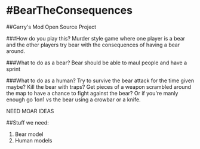 #BearTheConsequences
===================

##Garry's Mod Open Source Project

###How do you play this?
Murder style game where one player is a bear and the other players try bear with the consequences of having a bear around.

###What to do as a bear?
Bear should be able to maul people and have a sprint

###What to do as a human?
Try to survive the bear attack for the time given maybe? Kill the bear with traps? Get pieces of a weapon scrambled around the map to have a chance to fight against the bear? Or if you're manly enough go 1on1 vs the bear using a crowbar or a knife.

NEED MOAR IDEAS

##Stuff we need:
1. Bear model
2. Human models
